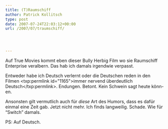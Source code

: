 ```yaml
---
title: (T)Raumschiff
author: Patrick Kollitsch
type: post
date: 2007-07-24T22:03:12+00:00
url: /2007/07/traumschiff/




---
```

Auf True Movies kommt eben dieser Bully Herbig Film wo sie Raumschiff Enterprise veralbern. Das hab ich damals irgendwie verpasst.

Entweder habe ich Deutsch verlernt oder die Deutschen reden in den Filmen <txp:permlink id="1165">immer nervend &uuml;berdeutlich Deutsch</txp:permlink>. Endungen. Betont. Kein Schwein sagt heute k&ouml;nn-en.

Ansonsten gilt vermutlich auch f&uuml;r _diese_ Art des Humors, dass es daf&uuml;r einmal eine Zeit gab. Jetzt nicht mehr. Ich finds langweilig. Schade. Wie f&uuml;r &#8220;Switch&#8221; damals. 

PS: Auf Deutsch.